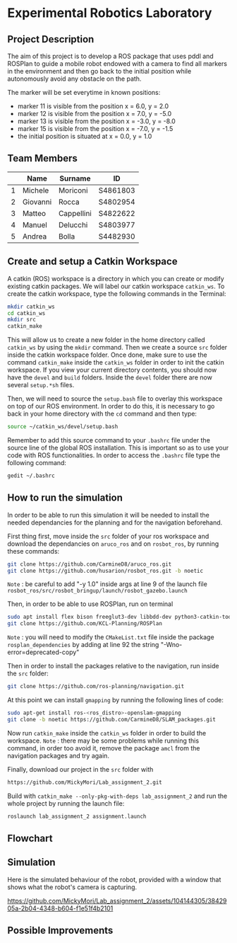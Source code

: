 Experimental Robotics Laboratory
======================================

Project Description
-------------------------

The aim of this project is to develop a ROS package that uses pddl and ROSPlan to guide a mobile robot endowed with a camera to find all markers in the environment and then go back to the initial position while autonomously avoid any obstacle on the path.

The marker will be set everytime in known positions:
- marker 11 is visible from the position x = 6.0, y = 2.0
- marker 12 is visible from the position x = 7.0, y = -5.0
- marker 13 is visible from the position x = -3.0, y = -8.0
- marker 15 is visible from the position x = -7.0, y = -1.5
- the initial position is situated at x = 0.0, y = 1.0

Team Members
-------------

|    |Name |Surname |ID |
|----|---|---|---|
| 1 | Michele | Moriconi | S4861803 |
| 2 | Giovanni | Rocca | S4802954 |
| 3 | Matteo | Cappellini | S4822622 |
| 4 | Manuel | Delucchi | S4803977 |
| 5 | Andrea | Bolla | S4482930 |


Create and setup a Catkin Workspace
--------------------------------

A catkin (ROS) workspace is a directory in which you can create or modify existing catkin packages. We will label our catkin workspace `catkin_ws`. To create the catkin workspace, type the following commands in the Terminal:

```bash
mkdir catkin_ws
cd catkin_ws
mkdir src
catkin_make
```

This will allow us to create a new folder in the home directory called `catkin_ws` by using the `mkdir` command. Then we create a source `src` folder inside the catkin workspace folder. Once done, make sure to use the command `catkin_make` inside the `catkin_ws` folder in order to init the catkin workspace. If you view your current directory contents, you should now have the `devel` and `build` folders. Inside the `devel` folder there are now several `setup.*sh` files. 

Then, we will need to source the `setup.bash` file to overlay this workspace on top of our ROS environment. In order to do this, it is necessary to go back in your home directory with the `cd` command and then type:

```bash
source ~/catkin_ws/devel/setup.bash
```

Remember to add this source command to your `.bashrc` file under the source line of the global ROS installation. This is important so as to use your code with ROS functionalities. In order to access the `.bashrc` file type the following command:

```bash
gedit ~/.bashrc
```

How to run the simulation
-------------------------

In order to be able to run this simulation it will be needed to install the needed dependancies for the planning and for the navigation beforehand.

First thing first, move inside the `src` folder of your ros workspace and download the dependancies on `aruco_ros` and on `rosbot_ros`, by running these commands:

```bash
git clone https://github.com/CarmineD8/aruco_ros.git
git clone https://github.com/husarion/rosbot_ros.git -b noetic 
```
`Note` : be careful to add "-y 1.0" inside args at line 9 of the launch file `rosbot_ros/src/rosbot_bringup/launch/rosbot_gazebo.launch`

Then, in order to be able to use ROSPlan, run on terminal

```bash
sudo apt install flex bison freeglut3-dev libbdd-dev python3-catkin-tools ros-noetic-tf2-bullet
git clone https://github.com/KCL-Planning/ROSPlan
```
`Note` : you will need to modify the `CMakeList.txt` file inside the package `rosplan_dependencies` by adding at line 92 the string "-Wno-error=deprecated-copy"

Then in order to install the packages relative to the navigation, run inside the `src` folder:

```bash
git clone https://github.com/ros-planning/navigation.git
```

At this point we can install `gmapping` by running the following lines of code:

```bash
sudo apt-get install ros-<ros_distro>-openslam-gmapping
git clone -b noetic https://github.com/CarmineD8/SLAM_packages.git
```

Now run `catkin_make` inside the `catkin_ws` folder in order to build the workspace.
`Note` : there may be some problems while running this command, in order too avoid it, remove the package `amcl` from the navigation packages and try again.

Finally, download our project in the `src` folder with

```bash
https://github.com/MickyMori/Lab_assignment_2.git
```

Build with `catkin_make --only-pkg-with-deps lab_assignment_2` and run the whole project by running the launch file:

```bash
roslaunch lab_assignment_2 assignment.launch
```

Flowchart
-----------------------



Simulation
-----------------------

Here is the simulated behaviour of the robot, provided with a window that shows what the robot's camera is capturing.

https://github.com/MickyMori/Lab_assignment_2/assets/104144305/3842905a-2b04-4348-b604-f1e51f4b2101


Possible Improvements
-----------------------

